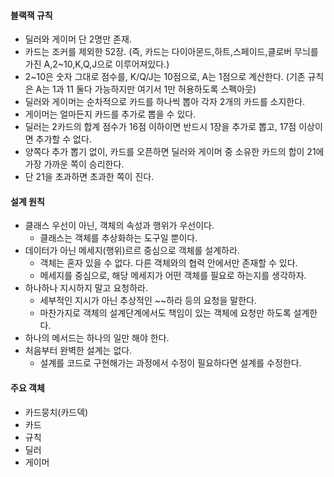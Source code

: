 #### 블랙잭 규칙
- 딜러와 게이머 단 2명만 존재.
- 카드는 조커를 제외한 52장. (즉, 카드는 다이아몬드,하트,스페이드,클로버 무늬를 가진
A,2~10,K,Q,J으로 이루어져있다.)
- 2~10은 숫자 그대로 점수를, K/Q/J는 10점으로, A는 1점으로 계산한다.
(기존 규칙은 A는 1과 11 둘다 가능하지만 여기서 1만 허용하도록 스펙아웃)
- 딜러와 게이머는 순차적으로 카드를 하나씩 뽑아 각자 2개의 카드를 소지한다.
- 게이머는 얼마든지 카드를 추가로 뽑을 수 있다.
- 딜러는 2카드의 합계 점수가 16점 이하이면 반드시 1장을 추가로 뽑고, 17점 이상이면 추가할 수 없다.
- 양쪽다 추가 뽑기 없이, 카드를 오픈하면 딜러와 게이머 중 소유한 카드의 합이 21에 가장 가까운 쪽이 승리한다.
- 단 21을 초과하면 초과한 쪽이 진다.

#### 설계 원칙
- 클래스 우선이 아닌, 객체의 속성과 행위가 우선이다.
  - 클래스는 객체를 추상화하는 도구일 뿐이다.
- 데이터가 아닌 메세지(행위)르르 중심으로 객체를 설계하라.
  - 객체는 혼자 있을 수 없다. 다른 객체와의 협력 안에서만 존재할 수 있다.
  - 메세지를 중심으로, 해당 메세지가 어떤 객체를 필요로 하는지를 생각하자.
- 하나하나 지시하지 말고 요청하라.
  - 세부적인 지시가 아닌 추상적인 ~~하라 등의 요청을 말한다.
  - 마찬가지로 객체의 설계단계에서도 책임이 있는 객체에 요청만 하도록 설계한다.
- 하나의 메서드는 하나의 일만 해야 한다.
- 처음부터 완벽한 설계는 없다.
  - 설계를 코드로 구현해가는 과정에서 수정이 필요하다면 설계를 수정한다.
  
#### 주요 객체
- 카드뭉치(카드덱)
- 카드
- 규칙
- 딜러
- 게이머